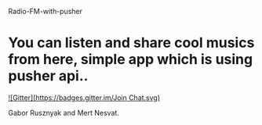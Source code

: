 Radio-FM-with-pusher

You can listen and share cool musics from here, simple app which is using pusher api..
====================

[![Gitter](https://badges.gitter.im/Join Chat.svg)](https://gitter.im/mertnesvat/Radio-FM-with-pusher?utm_source=badge&utm_medium=badge&utm_campaign=pr-badge&utm_content=badge)

Gabor Rusznyak and Mert Nesvat.
